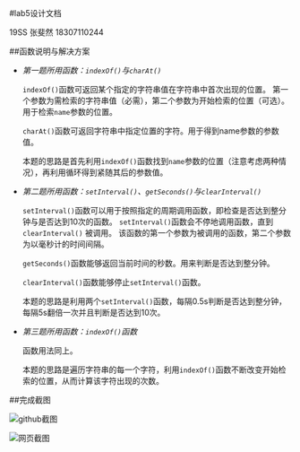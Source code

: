 #lab5设计文档

19SS 张斐然 18307110244

##函数说明与解决方案

* *第一题所用函数：`indexOf()`与`charAt()`*

  `indexOf()`函数可返回某个指定的字符串值在字符串中首次出现的位置。
  第一个参数为需检索的字符串值（必需），第二个参数为开始检索的位置（可选）。用于检索`name`参数的位置。
  
  `charAt()`函数可返回字符串中指定位置的字符。用于得到name参数的参数值。

  本题的思路是首先利用`indexOf()`函数找到`name`参数的位置（注意考虑两种情况），再利用循环得到紧随其后的参数值。

* *第二题所用函数：`setInterval()`、`getSeconds()`与`clearInterval()`*

  `setInterval()`函数可以用于按照指定的周期调用函数，即检查是否达到整分钟与是否达到10次的函数。
  `setInterval()`函数会不停地调用函数，直到 `clearInterval()` 被调用。
  该函数的第一个参数为被调用的函数，第二个参数为以毫秒计的时间间隔。
  
  `getSeconds()`函数能够返回当前时间的秒数。用来判断是否达到整分钟。
  
  `clearInterval()`函数能够停止`setInterval()`函数。
  
  本题的思路是利用两个`setInterval()`函数，每隔0.5s判断是否达到整分钟，每隔5s翻倍一次并且判断是否达到10次。
   
* *第三题所用函数：`indexOf()`函数*

  函数用法同上。
  
  本题的思路是遍历字符串的每一个字符，利用`indexOf()`函数不断改变开始检索的位置，从而计算该字符出现的次数。
  
##完成截图

![github截图](../pic/github截图.png)

![网页截图](../pic/网页截图.png)
